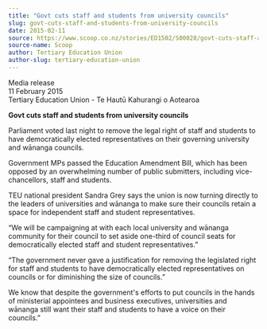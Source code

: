 ```yaml
---
title: "Govt cuts staff and students from university councils"
slug: govt-cuts-staff-and-students-from-university-councils
date: 2015-02-11
source: https://www.scoop.co.nz/stories/ED1502/S00028/govt-cuts-staff-and-students-from-university-councils.htm
source-name: Scoop
author: Tertiary Education Union
author-slug: tertiary-education-union
---
```


<p>Media release<br>11 February 2015<br>Tertiary Education
Union - Te Hautū Kahurangi o Aotearoa</p>

<p><strong>Govt cuts
staff and students from university councils
</strong></p>

<p>Parliament voted last night to remove the legal
right of staff and students to have democratically elected
representatives on their governing university and wānanga
councils.<p>

<p>Government MPs passed the Education Amendment
Bill, which has been opposed by an overwhelming number of
public submitters, including vice-chancellors, staff and
students.</p>

<p>TEU national president Sandra Grey says the
union is now turning directly to the leaders of universities
and wānanga to make sure their councils retain a space for
independent staff and student representatives.</p>

<p>“We will
be campaigning at with each local university and wānanga
community for their council to set aside one-third of
council seats for democratically elected staff and student
representatives.”</p>

<p>“The government never gave a
justification for removing the legislated right for staff
and students to have democratically elected representatives
on councils or for diminishing the size of councils.”</p>

<p>We
know that despite the government's efforts to put councils
in the hands of ministerial appointees and business
executives, universities and wānanga still want their staff
and students to have a voice on their
councils.”</p>

